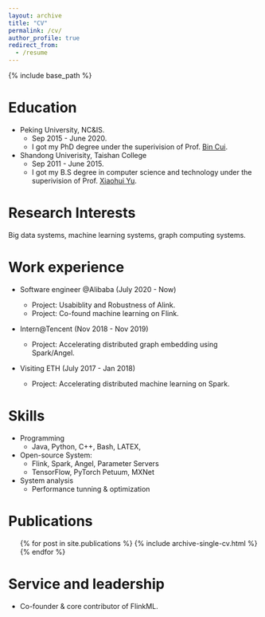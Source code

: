 ```yaml
---
layout: archive
title: "CV"
permalink: /cv/
author_profile: true
redirect_from:
  - /resume
---
```


{% include base_path %}

Education
======
- Peking University, NC&IS.
    - Sep 2015 - June 2020.
    - I got my PhD degree under the superivision of Prof. [Bin Cui](http://net.pku.edu.cn/~cuibin/).
- Shandong Univerisity, Taishan College
    - Sep 2011 - June 2015.
    - I got my B.S degree in computer science and technology under the superivision of Prof. [Xiaohui Yu](https://www.cs.sdu.edu.cn/info/1075/2855.htm).

Research Interests
======
Big data systems, machine learning systems, graph computing systems. 

Work experience
======
- Software engineer @Alibaba (July 2020 - Now)
    - Project: Usabiblity and Robustness of Alink.
    - Project: Co-found machine learning on Flink.
- Intern@Tencent (Nov 2018 - Nov 2019)
  - Project: Accelerating distributed graph embedding using Spark/Angel.

- Visiting ETH (July 2017 - Jan 2018)
    - Project: Accelerating distributed machine learning on Spark.

Skills
======
- Programming
    - Java, Python, C++, Bash, LATEX,
- Open-source System:
    - Flink, Spark, Angel, Parameter Servers
    - TensorFlow, PyTorch Petuum, MXNet
- System analysis
    - Performance tunning & optimization

Publications
======
  <ul>{% for post in site.publications %}
    {% include archive-single-cv.html %}
  {% endfor %}</ul>
  
<!-- Talks
======
  <ul>{% for post in site.talks %}
    {% include archive-single-talk-cv.html %}
  {% endfor %}</ul> -->

  
Service and leadership
======
- Co-founder & core contributor of FlinkML.